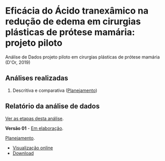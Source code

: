 # Eficácia do Ácido tranexâmico na redução de edema em cirurgias plásticas de prótese mamária: projeto piloto

Análise de Dados projeto piloto em cirurgias plásticas de prótese mamária (D'Or, 2019)

## Análises realizadas

1. Descritiva e comparativa ([Planejamento][proj-results])
<!-- 2. yyy ([Planejamento][proj-yyy]) -->
<!-- 3. zzz ([Planejamento][proj-zzz]) -->

[proj-results]: https://github.com/philsf-biostat/analise_dados_VL_2019b/projects/3
[proj-yyy]: https://github.com/philsf-biostat/analise_dados_VL_2019b/projects/yyy
[proj-zzz]: https://github.com/philsf-biostat/analise_dados_VL_2019b/projects/zzz

## Relatório da análise de dados

[Ver as etapas desta análise][releases].

**Versão 01** - [Em elaboração][milestone-prequal].

[Planejamento][v01-project].

- [Visualização online][reportviz-v01]
- [Download][docx-v01]

<!-- **Versão 02 - Defesa** - [Em elaboração][milestone-posqual]. -->

<!-- [Planejamento][v02-project]. -->

<!-- - [Visualização online][reportviz-v02] -->
<!-- - Download -->

[releases]: https://github.com/philsf-biostat/analise_dados_VL_2019b/releases/
[milestone-prequal]: https://github.com/philsf-biostat/analise_dados_VL_2019b/milestone/1
[reportviz-v01]: report/analise_dados_VL_2019b-v01.md
[docx-v01]: report/analise_dados_VL_2019b-v01.docx?raw=true
[v01-project]: https://github.com/philsf-biostat/analise_dados_VL_2019b/projects/1

<!-- [milestone-posqual]: https://github.com/philsf-biostat/analise_dados_VL_2019b/milestone/xxx -->
<!-- [reportviz-v02]: report/xxx-v02.md -->
<!-- [docx-v02]: report/xxx-v02.docx?raw=true -->
<!-- [v02-project]: https://github.com/philsf-biostat/analise_dados_VL_2019b/projects/xxx -->
